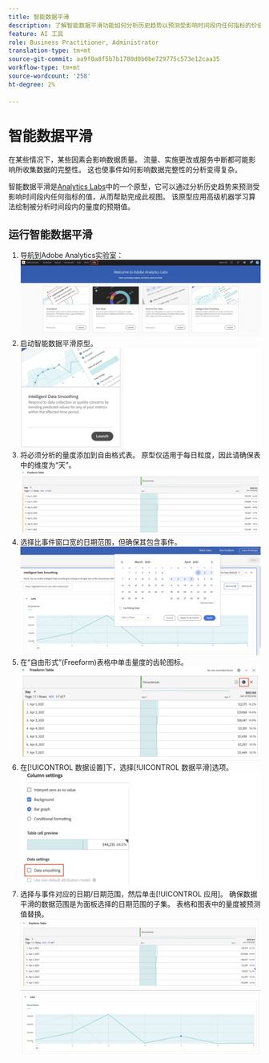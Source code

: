 ```yaml
---
title: 智能数据平滑
description: 了解智能数据平滑功能如何分析历史趋势以预测受影响时间段内任何指标的价值。
feature: AI 工具
role: Business Practitioner, Administrator
translation-type: tm+mt
source-git-commit: aa9f0a8f5b7b1780d0b0be729775c573e12caa35
workflow-type: tm+mt
source-wordcount: '258'
ht-degree: 2%

---
```


# 智能数据平滑

在某些情况下，某些因素会影响数据质量。 流量、实施更改或服务中断都可能影响所收集数据的完整性。 这也使事件如何影响数据完整性的分析变得复杂。

智能数据平滑是[Analytics Labs](/help/analyze/tech-previews/overview.md)中的一个原型，它可以通过分析历史趋势来预测受影响时间段内任何指标的值，从而帮助完成此视图。 该原型应用高级机器学习算法绘制被分析时间段内的量度的预期值。

## 运行智能数据平滑

1. 导航到Adobe Analytics实验室：
   ![Labs](assets/labs.png)
1. 启动智能数据平滑原型。
   ![启动原型](assets/intelligent-ds.png)
1. 将必须分析的量度添加到自由格式表。 原型仅适用于每日粒度，因此请确保表中的维度为“天”。
   ![添加量度](assets/add-metric.png)
1. 选择比事件窗口宽的日期范围，但确保其包含事件。
   ![日期范围](assets/date-range.png)
1. 在“自由形式”(Freeform)表格中单击量度的齿轮图标。
   ![齿轮图标](assets/gear-icon.png)
1. 在[!UICONTROL 数据设置]下，选择[!UICONTROL 数据平滑]选项。
   ![数据平滑](assets/column-setting.png)
1. 选择与事件对应的日期/日期范围，然后单击[!UICONTROL 应用]。
确保数据平滑的数据范围是为面板选择的日期范围的子集。 表格和图表中的量度被预测值替换。
   ![预测值](assets/predictive-values.png)